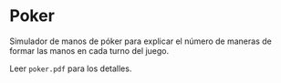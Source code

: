 # Poker 

Simulador de manos de póker para explicar el número de maneras de formar las manos en cada turno del juego.

Leer ```poker.pdf``` para los detalles.



